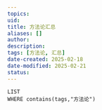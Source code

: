 ```yaml
---
topics: 
uid: 
title: 方法论汇总
aliases: []
author: 
description: 
tags: [方法论, 汇总]
date-created: 2025-02-18
date-modified: 2025-02-21
status: 
---
```


```dataview
LIST
WHERE contains(tags,"方法论")
```
